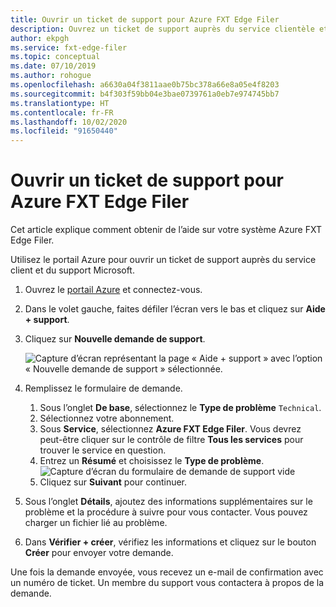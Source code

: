 ```yaml
---
title: Ouvrir un ticket de support pour Azure FXT Edge Filer
description: Ouvrez un ticket de support auprès du service clientèle et du support technique Microsoft pour obtenir de l’aide pour votre système Azure FXT Edge Filer.
author: ekpgh
ms.service: fxt-edge-filer
ms.topic: conceptual
ms.date: 07/10/2019
ms.author: rohogue
ms.openlocfilehash: a6630a04f3811aae0b75bc378a66e8a05e4f8203
ms.sourcegitcommit: b4f303f59bb04e3bae0739761a0eb7e974745bb7
ms.translationtype: HT
ms.contentlocale: fr-FR
ms.lasthandoff: 10/02/2020
ms.locfileid: "91650440"
---
```

# <a name="open-a-support-ticket-for-the-azure-fxt-edge-filer"></a>Ouvrir un ticket de support pour Azure FXT Edge Filer

Cet article explique comment obtenir de l’aide sur votre système Azure FXT Edge Filer.

Utilisez le portail Azure pour ouvrir un ticket de support auprès du service client et du support Microsoft.

1. Ouvrez le [portail Azure](https://portal.azure.com/) et connectez-vous.
1. Dans le volet gauche, faites défiler l’écran vers le bas et cliquez sur **Aide + support**.
1. Cliquez sur **Nouvelle demande de support**. 

   ![Capture d’écran représentant la page « Aide + support » avec l’option « Nouvelle demande de support » sélectionnée.](media/fxt-support-blank.png)

1. Remplissez le formulaire de demande.  
    1. Sous l’onglet **De base**, sélectionnez le **Type de problème** ``Technical``. 
    1. Sélectionnez votre abonnement. 
    1. Sous **Service**, sélectionnez **Azure FXT Edge Filer**. Vous devrez peut-être cliquer sur le contrôle de filtre **Tous les services** pour trouver le service en question. 
    1. Entrez un **Résumé** et choisissez le **Type de problème**. 
    ![Capture d’écran du formulaire de demande de support vide](media/fxt-support-populated.png) 
    1. Cliquez sur **Suivant** pour continuer. 
1. Sous l’onglet **Détails**, ajoutez des informations supplémentaires sur le problème et la procédure à suivre pour vous contacter. Vous pouvez charger un fichier lié au problème. 
1. Dans **Vérifier + créer**, vérifiez les informations et cliquez sur le bouton **Créer** pour envoyer votre demande.

Une fois la demande envoyée, vous recevez un e-mail de confirmation avec un numéro de ticket. Un membre du support vous contactera à propos de la demande.
